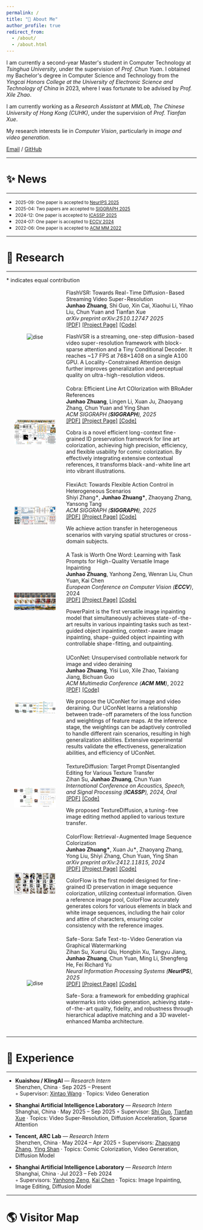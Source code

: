 ```yaml
---
permalink: /
title: "👋 About Me"
author_profile: true
redirect_from: 
  - /about/
  - /about.html
---
```


<style>
  /* 控制 Experience 区块公司 logo 大小和对齐 */
  .exp-logo {
    height: 1.15em;            /* 略大于文字 */
    width: auto;
    vertical-align: -0.2em;    /* 与文字基线对齐微调 */
    margin-right: 6px;
  }
</style>

I am currently a second-year Master's student in Computer Technology at *Tsinghua University*, under the supervision of *Prof. Chun Yuan*. I obtained my Bachelor's degree in Computer Science and Technology from the *Yingcai Honors College at the University of Electronic Science and Technology of China* in 2023, where I was fortunate to be advised by *Prof. Xile Zhao*.  

I am currently working as a *Research Assistant* at *MMLab, The Chinese University of Hong Kong (CUHK)*, under the supervision of *Prof. Tianfan Xue*.

My research interests lie in *Computer Vision*, particularly in *image and video generation*.


[Email](mailto:zhuangjh23@mails.tsinghua.edu.cn) / [GitHub](https://github.com/zhuang2002)

---
# ✨ News
---
* <span style="font-size: smaller;">2025-09: One paper is accepted to [NeurIPS 2025](https://neurips.cc/)</span>
* <span style="font-size: smaller;">2025-04: Two papers are accepted to [SIGGRAPH 2025](https://www.siggraph.org/siggraph-events/conferences/)</span>
* <span style="font-size: smaller;">2024-12: One paper is accepted to [ICASSP 2025](https://2025.ieeeicassp.org/important-dates/)</span>
* <span style="font-size: smaller;">2024-07: One paper is accepted to [ECCV 2024](https://eccv.ecva.net/)</span>
* <span style="font-size: smaller;">2022-06: One paper is accepted to [ACM MM 2022](https://2022.acmmm.org/)</span>

---
# 🔬 Research
---
\* indicates equal contribution
<table style="width:100%;border:0px;border-spacing:0px;border-collapse:separate;margin-right:auto;margin-left:auto;"><tbody>	

<!--FlashVSR-->
<tr>
  <td style="padding:20px;width:30%;max-width:30%" align="center">
    <img style="width:100%;max-width:100%" src="https://zhuang2002.github.io/FlashVSR/flowchart.jpg" alt="dise">
  </td>
  <td width="75%" valign="center">
    <papertitle>FlashVSR: Towards Real-Time Diffusion-Based Streaming Video Super-Resolution</papertitle>
    <br>
    <b>Junhao Zhuang</b>, Shi Guo, Xin Cai, Xiaohui Li, Yihao Liu, Chun Yuan and Tianfan Xue
    <br>
    <em>arXiv preprint arXiv:2510.12747 2025</em>
    <br>
    <a href="https://arxiv.org/abs/2510.12747">[PDF]</a> 
    <a href="https://zhuang2002.github.io/FlashVSR/">[Project Page]</a>
    <a href="https://github.com/OpenImagingLab/FlashVSR">[Code]</a>
    <br>
    <p> FlashVSR is a streaming, one-step diffusion-based video super-resolution framework with block-sparse attention and a Tiny Conditional Decoder. It reaches ~17 FPS at 768×1408 on a single A100 GPU. A Locality-Constrained Attention design further improves generalization and perceptual quality on ultra-high-resolution videos.</p>
  </td>
</tr>	

<!--Cobra-->
<tr>
  <td style="padding:20px;width:30%;max-width:30%" align="center">
    <img style="width:100%;max-width:100%" src="../images/cobra.png" alt="dise">
  </td>
  <td width="75%" valign="center">
    <papertitle>Cobra: Efficient Line Art COlorization with BRoAder References</papertitle>
    <br>
    <b>Junhao Zhuang</b>, Lingen Li, Xuan Ju, Zhaoyang Zhang, Chun Yuan and Ying Shan
    <br>
    <em>ACM SIGGRAPH (<strong>SIGGRAPH</strong>), 2025</em>
    <br>
    <a href="https://arxiv.org/abs/2504.12240">[PDF]</a> 
    <a href="https://zhuang2002.github.io/Cobra/">[Project Page]</a>
    <a href="https://github.com/Zhuang2002/Cobra">[Code]</a>
    <br>
    <p> Cobra is a novel efficient long-context fine-grained ID preservation framework for line art colorization, achieving high precision, efficiency, and flexible usability for comic colorization. By effectively integrating extensive contextual references, it transforms black-and-white line art into vibrant illustrations.</p>
  </td>
</tr>	

<!--FlexiAct-->
<tr>
  <td style="padding:20px;width:30%;max-width:30%" align="center">
    <img style="width:100%;max-width:100%" src="../images/method.jpg" alt="dise">
  </td>
  <td width="75%" valign="center">
    <papertitle>FlexiAct: Towards Flexible Action Control in Heterogeneous Scenarios</papertitle>
    <br>
    Shiyi Zhang*, <b>Junhao Zhuang*</b>, Zhaoyang Zhang, Yansong Tang
    <br>
    <em>ACM SIGGRAPH (<strong>SIGGRAPH</strong>), 2025</em>
    <br>
    <a href="https://arxiv.org/abs/2505.03730">[PDF]</a> 
    <a href="https://shiyi-zh0408.github.io/projectpages/FlexiAct/">[Project Page]</a>
    <a href="https://github.com/shiyi-zh0408/FlexiAct">[Code]</a>
    <br>
    <p> We achieve action transfer in heterogeneous scenarios with varying spatial structures or cross-domain subjects.</p>
  </td>
</tr>	

<!--PowerPaint-->
<tr>
  <td style="padding:20px;width:30%;max-width:30%" align="center">
    <img style="width:100%;max-width:100%" src="../images/ppt.png" alt="dise">
  </td>
  <td width="75%" valign="center">
    <papertitle>A Task is Worth One Word: Learning with Task Prompts for High-Quality Versatile Image Inpainting</papertitle>
    <br>
    <b>Junhao Zhuang</b>, Yanhong Zeng, Wenran Liu, Chun Yuan, Kai Chen
    <br>
    <em>European Conference on Computer Vision (<strong>ECCV</strong>)</em>, 2024
    <br>
    <a href="https://arxiv.org/abs/2312.03594">[PDF]</a>
    <a href="https://powerpaint.github.io/">[Project Page]</a> 
    <a href="https://github.com/open-mmlab/PowerPaint">[Code]</a>
    <br>
    <p> PowerPaint is the first versatile image inpainting model that simultaneously achieves state-of-the-art results in various inpainting tasks such as text-guided object inpainting, context-aware image inpainting, shape-guided object inpainting with controllable shape-fitting, and outpainting.</p>
  </td>
</tr>	

<!--UConNet-->
<tr>
  <td style="padding:20px;width:30%;max-width:30%" align="center">
    <img style="width:100%;max-width:100%" src="../images/uconnet.png" alt="dise">
  </td>
  <td width="75%" valign="center">
    <papertitle>UConNet: Unsupervised controllable network for image and video deraining</papertitle>
    <br>
    <b>Junhao Zhuang</b>, Yisi Luo, Xile Zhao, Taixiang Jiang, Bichuan Guo
    <br>
    <em>ACM Multimedia Conference (<strong>ACM MM</strong>)</em>, 2022
    <br>
    <a href="https://dl.acm.org/doi/10.1145/3503161.3547772">[PDF]</a>
    <a href="https://github.com/zhuang2002/UConNet">[Code]</a> 
    <br>
    <p> We propose the UConNet for image and video deraining. Our UConNet learns a relationship between trade-off parameters of the loss function and weightings of feature maps. At the inference stage, the weightings can be adaptively controlled to handle different rain scenarios, resulting in high generalization abilities. Extensive experimental results validate the effectiveness, generalization abilities, and efficiency of UConNet. </p>
  </td>
</tr>	

<!--TextureDiffusion-->
<tr>
  <td style="padding:20px;width:30%;max-width:30%" align="center">
    <img style="width:100%;max-width:100%" src="../images/icassp.png" alt="dise">
  </td>
  <td width="75%" valign="center">
    <papertitle>TextureDiffusion: Target Prompt Disentangled Editing for Various Texture Transfer</papertitle>
    <br>
    Zihan Su, <b>Junhao Zhuang</b>, Chun Yuan
    <br>
    <em>International Conference on Acoustics, Speech, and Signal Processing (<strong>ICASSP</strong>), 2024, Oral</em>
    <br>
    <a href="https://arxiv.org/pdf/2409.09610">[PDF]</a>
    <a href="https://github.com/THU-CVML/TextureDiffusion">[Code]</a> 
    <br>
    <p> We proposed TextureDiffusion, a tuning-free image editing method applied to various texture transfer. </p>
  </td>
</tr>	

<!--ColorFlow-->
<tr>
  <td style="padding:20px;width:30%;max-width:30%" align="center">
    <img style="width:100%;max-width:100%" src="../images/colorflow.png" alt="dise">
  </td>
  <td width="75%" valign="center">
    <papertitle>ColorFlow: Retrieval-Augmented Image Sequence Colorization</papertitle>
    <br>
    <b>Junhao Zhuang*</b>, Xuan Ju*, Zhaoyang Zhang, Yong Liu, Shiyi Zhang, Chun Yuan, Ying Shan
    <br>
    <em>arXiv preprint arXiv:2412.11815, 2024</em>
    <br>
    <a href="https://arxiv.org/abs/2412.11815">[PDF]</a>
    <a href="https://zhuang2002.github.io/ColorFlow/">[Project Page]</a> 
    <a href="https://github.com/TencentARC/ColorFlow">[Code]</a>
    <br>
    <p> ColorFlow is the first model designed for fine-grained ID preservation in image sequence colorization, utilizing contextual information. Given a reference image pool, ColorFlow accurately generates colors for various elements in black and white image sequences, including the hair color and attire of characters, ensuring color consistency with the reference images.  </p>
  </td>
</tr>	

<!--Safe-Sora-->
<tr>
  <td style="padding:20px;width:30%;max-width:30%" align="center">
    <img style="width:100%;max-width:100%" src="../images/safesora.png" alt="dise">
  </td>
  <td width="75%" valign="center">
    <papertitle>Safe-Sora: Safe Text-to-Video Generation via Graphical Watermarking</papertitle>
    <br>
    Zihan Su, Xuerui Qiu, Hongbin Xu, Tangyu Jiang, <b>Junhao Zhuang</b>, Chun Yuan, Ming Li, Shengfeng He, Fei Richard Yu
    <br>
    <em>Neural Information Processing Systems (<strong>NeurIPS</strong>), 2025</em>
    <br>
    <a href="https://arxiv.org/pdf/2505.12667">[PDF]</a> 
    <a href="https://sugewud.github.io/Safe-Sora-project/">[Project Page]</a>
    <a href="https://github.com/Sugewud/Safe-Sora">[Code]</a>
    <br>
    <p> Safe-Sora: a framework for embedding graphical watermarks into video generation, achieving state-of-the-art quality, fidelity, and robustness through hierarchical adaptive matching and a 3D wavelet-enhanced Mamba architecture.</p>
  </td>
</tr>	

</tbody></table>

---

# 💼 Experience
---

- **Kuaishou / KlingAI** — *Research Intern*  
  Shenzhen, China · Sep 2025 – Present  
  ◦ Supervisor: [Xintao Wang](https://xinntao.github.io/) · Topics: Video Generation

- **Shanghai Artificial Intelligence Laboratory** — *Research Intern*  
  Shanghai, China · May 2025 – Sep 2025
  ◦ Supervisor: [Shi Guo](https://guoshi28.github.io/), [Tianfan Xue](https://tianfan.info/) · Topics: Video Super-Resolution, Diffusion Acceleration, Sparse Attention

- **Tencent, ARC Lab** — *Research Intern*  
  Shenzhen, China · May 2024 – Apr 2025
  ◦ Supervisors: [Zhaoyang Zhang](https://zzyfd.github.io/#/), [Ying Shan](https://scholar.google.com/citations?user=4oXBp9UAAAAJ&hl=en) · Topics: Comic Colorization, Video Generation, Diffusion Model

- **Shanghai Artificial Intelligence Laboratory** — *Research Intern*  
  Shanghai, China · Jul 2023 – Feb 2024  
  ◦ Supervisors: [Yanhong Zeng](https://zengyh1900.github.io/), [Kai Chen](https://scholar.google.com/citations?user=eGD0b7IAAAAJ&hl=en&oi=sra) · Topics: Image Inpainting, Image Editing, Diffusion Model

---

# 🌎 Visitor Map
<div style="display: flex; justify-content: center; margin: 20px 0;">
  <div style="width: 100px; height: 100px;">
    <script type="text/javascript" id="clstr_globe" src="//clustrmaps.com/globe.js?d=YcEGNdlapjfGw9-NBcj1CQW4sNbZoUSTRXAL3tOqhSM"></script>
  </div>
</div>
